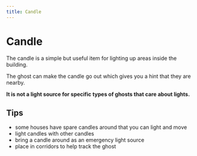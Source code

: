 ```yaml
---
title: Candle
---
```


# Candle

The candle is a simple but useful item for lighting up areas inside the building.

The ghost can make the candle go out which gives you a hint that they are nearby.

**It is not a light source for specific types of ghosts that care about lights.**

## Tips

- some houses have spare candles around that you can light and move
- light candles with other candles
- bring a candle around as an emergency light source
- place in corridors to help track the ghost
